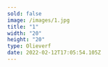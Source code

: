 ```yaml
---
sold: false
image: /images/1.jpg
title: "1"
width: "20"
height: "20"
type: Olieverf
date: 2022-02-12T17:05:54.105Z
---
```

